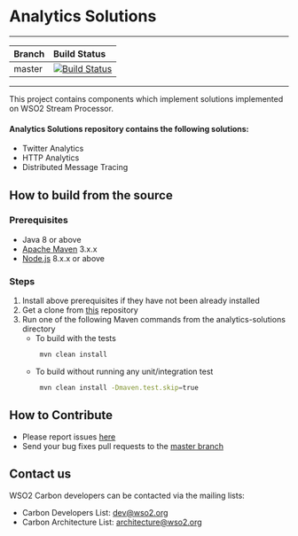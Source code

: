 # Analytics Solutions
---
|  Branch | Build Status |
| :------------ |:-------------
| master      | [![Build Status](https://wso2.org/jenkins/view/analytics/job/analytics-products/job/analytics-solutions/badge/icon)](https://wso2.org/jenkins/view/analytics/job/analytics-products/job/analytics-solutions/) |
---

This project contains components which implement solutions implemented on WSO2 Stream Processor.

#### Analytics Solutions repository contains the following solutions:

* Twitter Analytics
* HTTP Analytics
* Distributed Message Tracing

## How to build from the source
### Prerequisites
* Java 8 or above
* [Apache Maven](https://maven.apache.org/download.cgi#) 3.x.x
* [Node.js](https://nodejs.org/en/) 8.x.x or above

### Steps
1. Install above prerequisites if they have not been already installed
2. Get a clone from [this](https://github.com/wso2/analytics-solutions.git) repository
3. Run one of the following Maven commands from the analytics-solutions directory
   * To build with the tests
        ```bash
         mvn clean install 
        ```
   * To build without running any unit/integration test
        ```bash
         mvn clean install -Dmaven.test.skip=true
        ```
## How to Contribute
* Please report issues [here](https://github.com/wso2/analytics-solutions/issues)
* Send your bug fixes pull requests to the [master branch](https://github.com/wso2/analytics-solutions/tree/master)

## Contact us
WSO2 Carbon developers can be contacted via the mailing lists:

* Carbon Developers List: dev@wso2.org
* Carbon Architecture List: architecture@wso2.org
